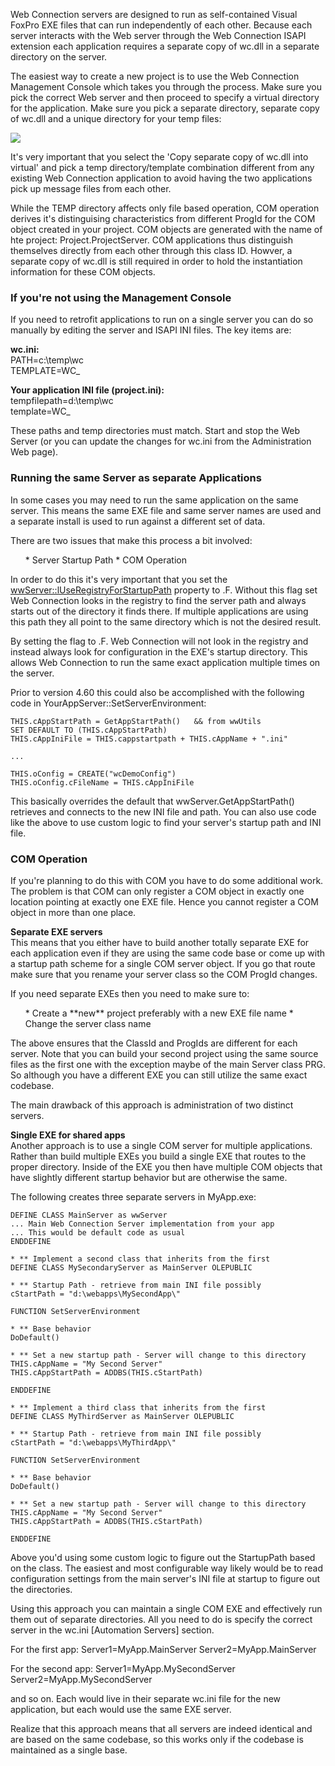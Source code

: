 ﻿Web Connection servers are designed to run as self-contained Visual FoxPro EXE files that can run independently of each other. Because each server interacts with the Web server through the Web Connection ISAPI extension each application requires a separate copy of wc.dll in a separate directory on the server.

The easiest way to create a new project is to use the Web Connection Management Console which takes you through the process. Make sure you pick the correct Web server and then proceed to specify a virtual directory for the application. Make sure you pick a separate directory, separate copy of wc.dll and a unique directory for your temp files:

![](IMAGES%5CMANAGEMENTCONSOLE%5CNEWPROJ2.GIF)

It's very important that you select the 'Copy separate copy of wc.dll into virtual' and pick a temp directory/template combination different from any existing Web Connection application to avoid having the two applications pick up message files from each other.

While the TEMP directory affects only file based operation, COM operation derives it's distinguising characteristics from different ProgId for the COM object created in your project. COM objects are generated with the name of hte project: Project.ProjectServer. COM applications thus distinguish themselves directly from each other through this class ID. Howver, a separate copy of wc.dll is still required in order to hold the instantiation information for these COM objects.

### If you're not using the Management Console
If you need to retrofit applications to run on a single server you can do so manually by editing the server and ISAPI INI files. The key items are:

**wc.ini:**  
PATH=c:\temp\wc\
TEMPLATE=WC_

**Your application INI file (project.ini):**  
tempfilepath=d:\temp\wc\
template=WC_

These paths and temp directories must match. Start and stop the Web Server (or you can update the changes for wc.ini from the Administration Web page).

### Running the same Server as separate Applications
In some cases you may need to run the same application on the same server. This means the same EXE file and same server names are used and a separate install is used to run against a different set of data.

There are two issues that make this process a bit involved:
<ul>
* Server Startup Path
* COM Operation
</ul>

In order to do this it's very important that you set the [wwServer::lUseRegistryForStartupPath](vfps://Topic/_1G50RGMA9) property to .F. Without this flag set Web Connection looks in the registry to find the server path and always starts out of the directory it finds there. If multiple applications are using this path they all point to the same directory which is not the desired result.

By setting the flag to .F. Web Connection will not look in the registry and instead always look for configuration in the EXE's startup directory. This allows Web Connection to run the same exact application multiple times on the server.

Prior to version 4.60 this could also be accomplished with the following code in YourAppServer::SetServerEnvironment:

```foxpro
THIS.cAppStartPath = GetAppStartPath()   && from wwUtils
SET DEFAULT TO (THIS.cAppStartPath)
THIS.cAppIniFile = THIS.cappstartpath + THIS.cAppName + ".ini"

...

THIS.oConfig = CREATE("wcDemoConfig")
THIS.oConfig.cFileName = THIS.cAppIniFile
```

This basically overrides the default that wwServer.GetAppStartPath() retrieves and connects to the new INI file and path. You can also use code like the above to use custom logic to find your server's startup path and INI file.

### COM Operation
If you're planning to do this with COM you have to do some additional work. The problem is that COM can only register a COM object in exactly one location pointing at exactly one EXE file. Hence you cannot register a COM object in more than one place.

**Separate EXE servers**  
This means that you either have to build another totally separate EXE for each application even if they are using the same code base or come up with a startup path scheme for a single COM server object. If you go that route make sure that you rename your server class so the COM ProgId changes.

If you need separate EXEs then you need to make sure to:
<ul>
* Create a **new** project preferably with a new EXE file name
* Change the server class name
</ul>
The above ensures that the ClassId and ProgIds are different for each server. Note that you can build your second project using the same source files as the first one with the exception maybe of the main Server class PRG. So although you have a different EXE you can still utilize the same exact codebase. 

The main drawback of this approach is administration of two distinct servers.

**Single EXE for shared apps**  
Another approach is to use a single COM server for multiple applications. Rather than build multiple EXEs you build a single EXE that routes to the proper directory. Inside of the EXE you then have multiple COM objects that have slightly different startup behavior but are otherwise the same.

The following creates three separate servers in MyApp.exe:

```foxpro
DEFINE CLASS MainServer as wwServer
... Main Web Connection Server implementation from your app
... This would be default code as usual
ENDDEFINE

* ** Implement a second class that inherits from the first
DEFINE CLASS MySecondaryServer as MainServer OLEPUBLIC

* ** Startup Path - retrieve from main INI file possibly
cStartPath = "d:\webapps\MySecondApp\"

FUNCTION SetServerEnvironment

* ** Base behavior
DoDefault()

* ** Set a new startup path - Server will change to this directory
THIS.cAppName = "My Second Server"
THIS.cAppStartPath = ADDBS(THIS.cStartPath)
	
ENDDEFINE

* ** Implement a third class that inherits from the first
DEFINE CLASS MyThirdServer as MainServer OLEPUBLIC

* ** Startup Path - retrieve from main INI file possibly
cStartPath = "d:\webapps\MyThirdApp\"

FUNCTION SetServerEnvironment

* ** Base behavior
DoDefault()

* ** Set a new startup path - Server will change to this directory
THIS.cAppName = "My Second Server"
THIS.cAppStartPath = ADDBS(THIS.cStartPath)
	
ENDDEFINE
```

Above you'd using some custom logic to figure out the StartupPath based on the class. The easiest and most configurable way likely would be to read configuration settings from the main server's INI file at startup to figure out the directories.

Using this approach you can maintain a single COM EXE and effectively run them out of separate directories. All you need to do is specify the correct server in the wc.ini [Automation Servers] section.

For the first app:
Server1=MyApp.MainServer
Server2=MyApp.MainServer

For the second app:
Server1=MyApp.MySecondServer
Server2=MyApp.MySecondServer

and so on. Each would live in their separate wc.ini file for the new application, but each would use the same EXE server.

Realize that this approach means that all servers are indeed identical and are based on the same codebase, so this works only if the codebase is maintained as a single base.